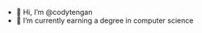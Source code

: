 - 👋 Hi, I’m @codytengan
- 🌱 I’m currently earning a degree in computer science


<!---
codytengan/codytengan is a ✨ special ✨ repository because its `README.md` (this file) appears on your GitHub profile.
You can click the Preview link to take a look at your changes.
--->

